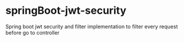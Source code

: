 # springBoot-jwt-security
Spring boot jwt security and filter implementation to filter every request before go to controller
